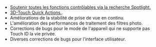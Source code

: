 - [Soutenir toutes les fonctions contrôlables via la recherche Spotlight.](//vimeo.com/152381315)
- [3D-Touch Quick Actions.](//elie.camera/assets/images/scrs_quickaction.jpg).
- Améliorations de la stabilité de prise de vue en continu.
- L'amélioration des performances de traitement des filtres photo.
- Corrections de bugs pour le mode de l'appareil qui ne supporte pas Touch ID la vie privée.
- Diverses corrections de bugs pour l'interface utilisateur.
